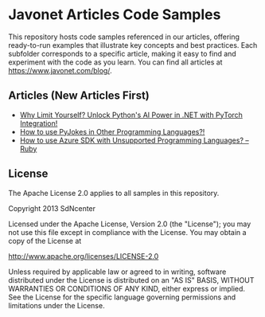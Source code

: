 # Javonet Articles Code Samples
This repository hosts code samples referenced in our articles, offering ready-to-run examples that illustrate key concepts and best practices. Each subfolder corresponds to a specific article, making it easy to find and experiment with the code as you learn. You can find all articles at https://www.javonet.com/blog/.

## Articles (New Articles First)
- [Why Limit Yourself? Unlock Python's AI Power in .NET with PyTorch Integration!](/why-limit-yourself-unlock-python's-ai-power-in-.net-with-pytorch-integration)
- [How to use PyJokes in Other Programming Languages?!](/how-to-use-pyjokes-in-other-programming-languages/)
- [How to use Azure SDK with Unsupported Programming Languages? – Ruby](how-to-use-azure-sdk-with-unsupported-programming-languages-ruby/)

## License
The Apache License 2.0 applies to all samples in this repository.

Copyright 2013 SdNcenter

Licensed under the Apache License, Version 2.0 (the "License"); you may not use this file except in compliance with the License. You may obtain a copy of the License at

http://www.apache.org/licenses/LICENSE-2.0

Unless required by applicable law or agreed to in writing, software distributed under the License is distributed on an "AS IS" BASIS, WITHOUT WARRANTIES OR CONDITIONS OF ANY KIND, either express or implied. See the License for the specific language governing permissions and limitations under the License.
